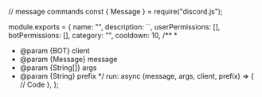 // message commands
const { Message } = require("discord.js");

module.exports = {
  name: "",
  description: ``,
  userPermissions: [],
  botPermissions: [],
  category: "",
  cooldown: 10,
  /**
   *
   * @param {BOT} client
   * @param {Message} message
   * @param {String[]} args
   * @param {String} prefix
   */
  run: async (message, args, client, prefix) => {
    // Code
  },
};
